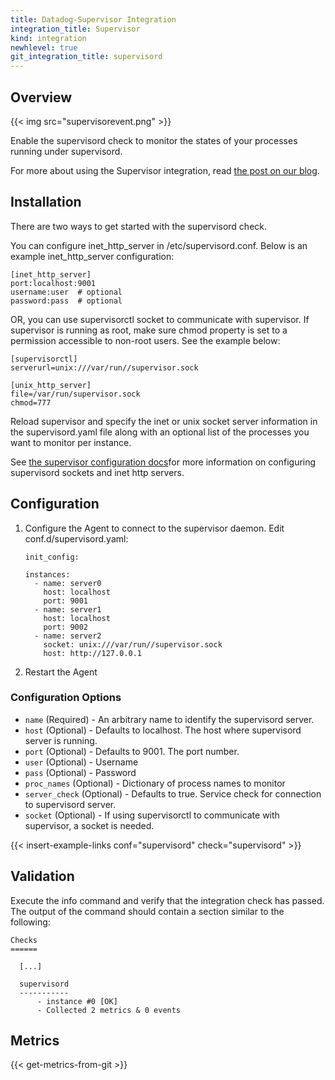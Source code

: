 ```yaml
---
title: Datadog-Supervisor Integration
integration_title: Supervisor
kind: integration
newhlevel: true
git_integration_title: supervisord
---
```


## Overview

{{< img src="supervisorevent.png" >}}

Enable the supervisord check to monitor the states of your processes running under supervisord.

For more about using the Supervisor integration, read [the post on our blog](https://www.datadoghq.com/blog/supervisor-monitors-your-processes-datadog-monitors-supervisor/).

## Installation


There are two ways to get started with the supervisord check.

You can configure inet_http_server in /etc/supervisord.conf. Below is an example inet_http_server configuration:

    [inet_http_server]
    port:localhost:9001
    username:user  # optional
    password:pass  # optional

OR, you can use supervisorctl socket to communicate with supervisor. If supervisor is running as root, make sure chmod property is set to a permission accessible to non-root users. See the example below:

    [supervisorctl]
    serverurl=unix:///var/run//supervisor.sock

    [unix_http_server]
    file=/var/run/supervisor.sock
    chmod=777

Reload supervisor and specify the inet or unix socket server information
in the supervisord.yaml file along with an optional list of the processes you want
to monitor per instance.

See [the supervisor configuration docs](http://supervisord.org/configuration.html)for more information on configuring supervisord sockets and inet http servers.

## Configuration

1.  Configure the Agent to connect to the supervisor daemon. Edit conf.d/supervisord.yaml:




        init_config:

        instances:
          - name: server0
            host: localhost
            port: 9001
          - name: server1
            host: localhost
            port: 9002
          - name: server2
            socket: unix:///var/run//supervisor.sock
            host: http://127.0.0.1


1.  Restart the Agent

### Configuration Options

* `name` (Required) - An arbitrary name to identify the supervisord server.
* `host` (Optional) - Defaults to localhost. The host where supervisord server is running.
* `port` (Optional) - Defaults to 9001. The port number.
* `user` (Optional) - Username
* `pass` (Optional) - Password
* `proc_names` (Optional) - Dictionary of process names to monitor
* `server_check` (Optional) - Defaults to true. Service check for connection to supervisord server.
* `socket` (Optional) - If using supervisorctl to communicate with supervisor, a socket is needed.

{{< insert-example-links conf="supervisord" check="supervisord" >}}

## Validation

Execute the info command and verify that the integration check has passed. The output of the command should contain a section similar to the following:

    Checks
    ======

      [...]

      supervisord
      -----------
          - instance #0 [OK]
          - Collected 2 metrics & 0 events

## Metrics

{{< get-metrics-from-git >}}
